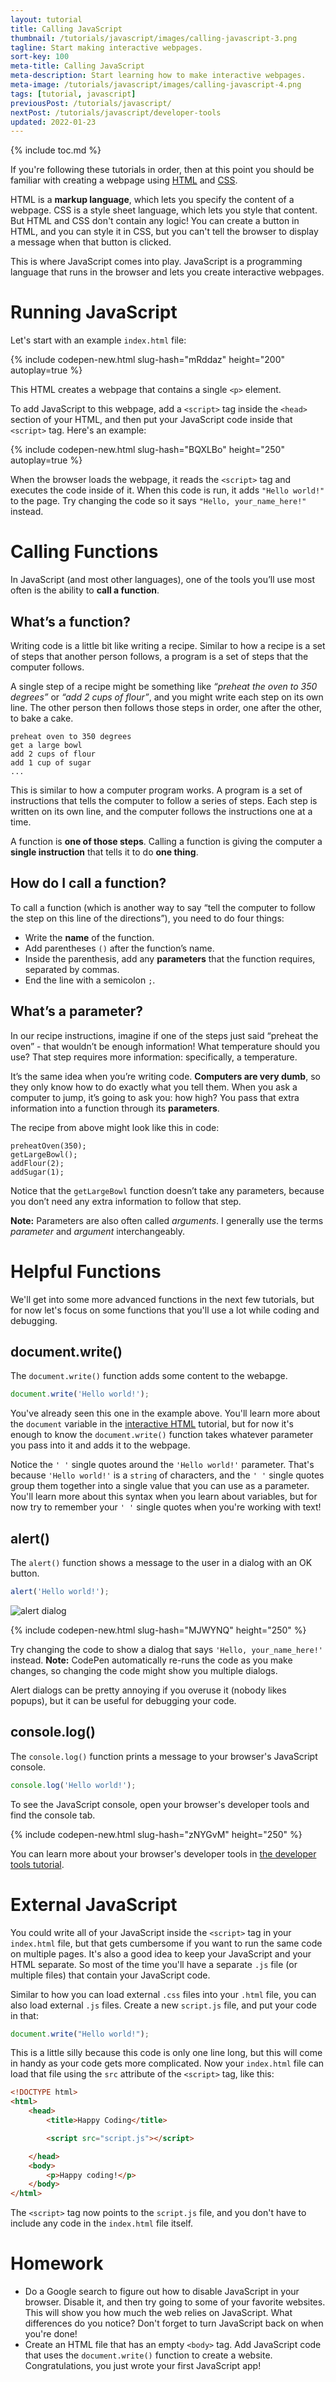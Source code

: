 ```yaml
---
layout: tutorial
title: Calling JavaScript
thumbnail: /tutorials/javascript/images/calling-javascript-3.png
tagline: Start making interactive webpages.
sort-key: 100
meta-title: Calling JavaScript
meta-description: Start learning how to make interactive webpages.
meta-image: /tutorials/javascript/images/calling-javascript-4.png
tags: [tutorial, javascript]
previousPost: /tutorials/javascript/
nextPost: /tutorials/javascript/developer-tools
updated: 2022-01-23
---
```


{% include toc.md %}

If you're following these tutorials in order, then at this point you should be familiar with creating a webpage using [HTML](/tutorials/html) and [CSS](/tutorials/html/css).

HTML is a **markup language**, which lets you specify the content of a webpage. CSS is a style sheet language, which lets you style that content. But HTML and CSS don't contain any logic! You can create a button in HTML, and you can style it in CSS, but you can't tell the browser to display a message when that button is clicked.

This is where JavaScript comes into play. JavaScript is a programming language that runs in the browser and lets you create interactive webpages.

# Running JavaScript

Let's start with an example `index.html` file:

{% include codepen-new.html slug-hash="mRddaz" height="200" autoplay=true %}

This HTML creates a webpage that contains a single `<p>` element.

To add JavaScript to this webpage, add a `<script>` tag inside the `<head>` section of your HTML, and then put your JavaScript code inside that `<script>` tag. Here's an example:

{% include codepen-new.html slug-hash="BQXLBo" height="250" autoplay=true %}

When the browser loads the webpage, it reads the `<script>` tag and executes the code inside of it. When this code is run, it adds `"Hello world!"` to the page. Try changing the code so it says `"Hello, your_name_here!"` instead.

# Calling Functions

In JavaScript (and most other languages), one of the tools you’ll use most often is the ability to **call a function**.

## What’s a function?

Writing code is a little bit like writing a recipe. Similar to how a recipe is a set of steps that another person follows, a program is a set of steps that the computer follows.

A single step of a recipe might be something like *“preheat the oven to 350 degrees”* or *“add 2 cups of flour”*, and you might write each step on its own line. The other person then follows those steps in order, one after the other, to bake a cake.

```
preheat oven to 350 degrees
get a large bowl
add 2 cups of flour
add 1 cup of sugar
...
```

This is similar to how a computer program works. A program is a set of instructions that tells the computer to follow a series of steps. Each step is written on its own line, and the computer follows the instructions one at a time.

A function is **one of those steps**. Calling a function is giving the computer a **single instruction** that tells it to do **one thing**.

## How do I call a function?

To call a function (which is another way to say “tell the computer to follow the step on this line of the directions”), you need to do four things:

- Write the **name** of the function.
- Add parentheses `()` after the function’s name.
- Inside the parenthesis, add any **parameters** that the function requires, separated by commas.
- End the line with a semicolon `;`.

## What’s a parameter?

In our recipe instructions, imagine if one of the steps just said “preheat the oven” - that wouldn’t be enough information! What temperature should you use? That step requires more information: specifically, a temperature.

It’s the same idea when you’re writing code. **Computers are very dumb**, so they only know how to do exactly what you tell them. When you ask a computer to jump, it’s going to ask you: how high? You pass that extra information into a function through its **parameters**.

The recipe from above might look like this in code:

```
preheatOven(350);
getLargeBowl();
addFlour(2);
addSugar(1);
```

Notice that the `getLargeBowl` function doesn’t take any parameters, because you don’t need any extra information to follow that step.

**Note:** Parameters are also often called *arguments*. I generally use the terms *parameter* and *argument* interchangeably.

# Helpful Functions

We'll get into some more advanced functions in the next few tutorials, but for now let's focus on some functions that you'll use a lot while coding and debugging.

## document.write()

The `document.write()` function adds some content to the webapge.

```javascript
document.write('Hello world!');
```

You've already seen this one in the example above. You'll learn more about the `document` variable in the [interactive HTML](/tutorials/javascript/interactive-html) tutorial, but for now it's enough to know the `document.write()` function takes whatever parameter you pass into it and adds it to the webpage.

Notice the `' '` single quotes around the `'Hello world!'` parameter. That's because `'Hello world!'` is a `string` of characters, and the `' '` single quotes group them together into a single value that you can use as a parameter. You'll learn more about this syntax when you learn about variables, but for now try to remember your `' '` single quotes when you're working with text!

## alert()

The `alert()` function shows a message to the user in a dialog with an OK button.

```javascript
alert('Hello world!');
```

![alert dialog](/tutorials/javascript/images/calling-javascript-5.png)

{% include codepen-new.html slug-hash="MJWYNQ" height="250" %}

Try changing the code to show a dialog that says `'Hello, your_name_here!'` instead. **Note:** CodePen automatically re-runs the code as you make changes, so changing the code might show you multiple dialogs.

Alert dialogs can be pretty annoying if you overuse it (nobody likes popups), but it can be useful for debugging your code.

## console.log()

The `console.log()` function prints a message to your browser's JavaScript console.

```javascript
console.log('Hello world!');
```

To see the JavaScript console, open your browser's developer tools and find the console tab.

{% include codepen-new.html slug-hash="zNYGvM" height="250" %}

You can learn more about your browser's developer tools in [the developer tools tutorial](/tutorials/javascript/developer-tools).

# External JavaScript

You could write all of your JavaScript inside the `<script>` tag in your `index.html` file, but that gets cumbersome if you want to run the same code on multiple pages. It's also a good idea to keep your JavaScript and your HTML separate. So most of the time you'll have a separate `.js` file (or multiple files) that contain your JavaScript code.

Similar to how you can load external `.css` files into your `.html` file, you can also load external `.js` files. Create a new `script.js` file, and put your code in that:

```javascript
document.write("Hello world!");
```

This is a little silly because this code is only one line long, but this will come in handy as your code gets more complicated. Now your `index.html` file can load that file using the `src` attribute of the `<script>` tag, like this:

```html
<!DOCTYPE html>
<html>
	<head>
		<title>Happy Coding</title>

		<script src="script.js"></script>

	</head>
	<body>
		<p>Happy coding!</p>
	</body>
</html>
```

The `<script>` tag now points to the `script.js` file, and you don't have to include any code in the `index.html` file itself.

# Homework

- Do a Google search to figure out how to disable JavaScript in your browser. Disable it, and then try going to some of your favorite websites. This will show you how much the web relies on JavaScript. What differences do you notice? Don't forget to turn JavaScript back on when you're done!
- Create an HTML file that has an empty `<body>` tag. Add JavaScript code that uses the `document.write()` function to create a website. Congratulations, you just wrote your first JavaScript app!
